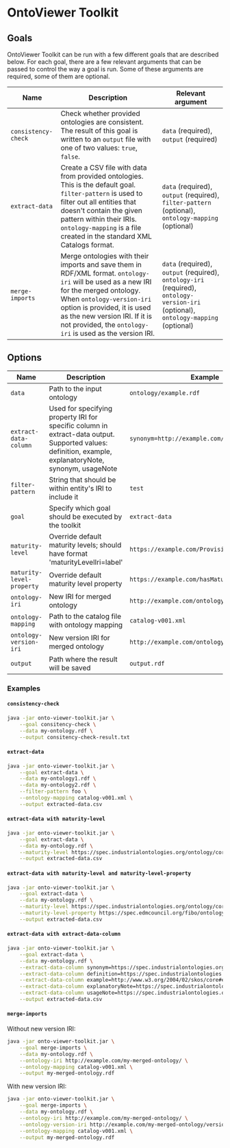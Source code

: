 # OntoViewer Toolkit

## Goals

OntoViewer Toolkit can be run with a few different goals that are described below.  For each goal, there are a few relevant arguments that can be passed to control the way a goal is run.  Some of these arguments are required, some of them are optional.   

| Name                | Description                                                                                                                                                                                                                                                                                        | Relevant argument                                                                                                                  |
|---------------------|----------------------------------------------------------------------------------------------------------------------------------------------------------------------------------------------------------------------------------------------------------------------------------------------------|------------------------------------------------------------------------------------------------------------------------------------|
| `consistency-check` | Check whether provided ontologies are consistent. The result of this goal is written to an `output` file with one of two values: `true`, `false`.                                                                                                                                                  | `data` (required), `output` (required)                                                                                             |
| `extract-data`      | Create a CSV file with data from provided ontologies. This is the default goal. `filter-pattern` is used to filter out all entities that doesn't contain the given pattern within their IRIs.  `ontology-mapping` is a file created in the standard XML Catalogs format.                           | `data` (required), `output` (required), `filter-pattern` (optional), `ontology-mapping` (optional)                                 |
| `merge-imports`    | Merge ontologies with their imports and save them in RDF/XML format.  `ontology-iri` will be used as a new IRI for the merged ontology.  When `ontology-version-iri` option is provided, it is used as the new version IRI.  If it is not provided, the `ontology-iri` is used as the version IRI. | `data` (required), `output` (required), `ontology-iri` (required), `ontology-version-iri` (optional), `ontology-mapping` (optional) |


## Options

| Name                      | Description                                                                                                                                            | Example                                                        |
|---------------------------|--------------------------------------------------------------------------------------------------------------------------------------------------------|----------------------------------------------------------------|
| `data`                    | Path to the input ontology                                                                                                                             | `ontology/example.rdf`                                         |
| `extract-data-column`     | Used for specifying property IRI for specific column in extract-data output. Supported values: definition, example, explanatoryNote, synonym, usageNote | `synonym=http://example.com/synonym`                           |
| `filter-pattern`          | String that should be within entity's IRI to include it                                                                                                | `test`                                                         |
| `goal`                    | Specify which goal should be executed by the toolkit                                                                                                   | `extract-data`                                                 |
| `maturity-level`          | Override default maturity levels; should have format 'maturityLevelIri=label'                                                                          | `https://example.com/Provisional=Provisional`   |
| `maturity-level-property` | Override default maturity level property                                                                   | `https://example.com/hasMaturityLevel` |
| `ontology-iri`            | New IRI for merged ontology                                                                                                                            | `http://example.com/ontology`                                  |
| `ontology-mapping`        | Path to the catalog file with ontology mapping                                                                                                         | `catalog-v001.xml`                                             |
| `ontology-version-iri`    | New version IRI for merged ontology                                                                                                                    | `http://example.com/ontology1/v1`                              |
| `output`                  | Path where the result will be saved                                                                                                                    | `output.rdf`                                                   |






### Examples

#### `consistency-check`

```bash
java -jar onto-viewer-toolkit.jar \
    --goal consitency-check \
    --data my-ontology.rdf \
    --output consitency-check-result.txt
```


#### `extract-data`

```bash
java -jar onto-viewer-toolkit.jar \
    --goal extract-data \
    --data my-ontology1.rdf \
    --data my-ontology2.rdf \
    --filter-pattern foo \
    --ontology-mapping catalog-v001.xml \
    --output extracted-data.csv
```


#### `extract-data with maturity-level`

```bash
java -jar onto-viewer-toolkit.jar \
    --goal extract-data \
    --data my-ontology.rdf \
    --maturity-level https://spec.industrialontologies.org/ontology/core/meta/AnnotationVocabulary/Provisional=Provisional \
    --output extracted-data.csv
```


#### `extract-data with maturity-level and maturity-level-property`

```bash
java -jar onto-viewer-toolkit.jar \
    --goal extract-data \
    --data my-ontology.rdf \
    --maturity-level https://spec.industrialontologies.org/ontology/core/meta/AnnotationVocabulary/Provisional=Provisional \
    --maturity-level-property https://spec.edmcouncil.org/fibo/ontology/FND/Utilities/AnnotationVocabulary/hasMaturityLevel \
    --output extracted-data.csv
```


#### `extract-data with extract-data-column`

```bash
java -jar onto-viewer-toolkit.jar \
    --goal extract-data \
    --data my-ontology.rdf \
    --extract-data-column synonym=https://spec.industrialontologies.org/ontology/core/meta/AnnotationVocabulary/synonym,https://www.omg.org/spec/Commons/AnnotationVocabulary/synonym,https://spec.edmcouncil.org/fibo/ontology/FND/Utilities/AnnotationVocabulary/synonym \
    --extract-data-column definition=https://spec.industrialontologies.org/ontology/core/meta/AnnotationVocabulary/naturalLanguageDefinition \
    --extract-data-column example=http://www.w3.org/2004/02/skos/core#example \
    --extract-data-column explanatoryNote=https://spec.industrialontologies.org/ontology/core/meta/AnnotationVocabulary/explanatoryNote \
    --extract-data-column usageNote=https://spec.industrialontologies.org/ontology/core/meta/AnnotationVocabulary/usageNote \
    --output extracted-data.csv
```


#### `merge-imports`

Without new version IRI:

```bash
java -jar onto-viewer-toolkit.jar \
    --goal merge-imports \
    --data my-ontology.rdf \
    --ontology-iri http://example.com/my-merged-ontology/ \
    --ontology-mapping catalog-v001.xml \
    --output my-merged-ontology.rdf
```

With new version IRI:

```bash
java -jar onto-viewer-toolkit.jar \
    --goal merge-imports \
    --data my-ontology.rdf \
    --ontology-iri http://example.com/my-merged-ontology/ \
    --ontology-version-iri http://example.com/my-merged-ontology/version1/ \
    --ontology-mapping catalog-v001.xml \
    --output my-merged-ontology.rdf
```

